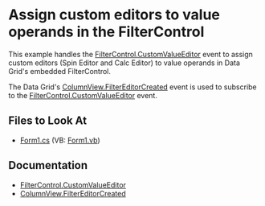 
# Assign custom editors to value operands in the FilterControl


This example handles the [FilterControl.CustomValueEditor](https://docs.devexpress.com/WindowsForms/DevExpress.XtraEditors.FilterControl.CustomValueEditor) event to assign custom editors (Spin Editor and Calc Editor) to value operands in Data Grid's embedded FilterControl. 

The Data Grid's [ColumnView.FilterEditorCreated](https://docs.devexpress.com/WindowsForms/DevExpress.XtraGrid.Views.Base.ColumnView.FilterEditorCreated) event is used to subscribe to the [FilterControl.CustomValueEditor](https://docs.devexpress.com/WindowsForms/DevExpress.XtraEditors.FilterControl.CustomValueEditor) event.

## Files to Look At

- [Form1.cs](./CS/CustomEditor/Form1.cs) (VB: [Form1.vb](./VB/CustomEditor/Form1.vb))

## Documentation

- [FilterControl.CustomValueEditor](https://docs.devexpress.com/WindowsForms/DevExpress.XtraEditors.FilterControl.CustomValueEditor)
- [ColumnView.FilterEditorCreated](https://docs.devexpress.com/WindowsForms/DevExpress.XtraGrid.Views.Base.ColumnView.FilterEditorCreated)
